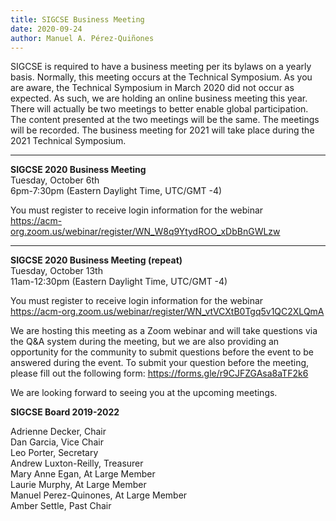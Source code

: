 ```yaml
---
title: SIGCSE Business Meeting
date: 2020-09-24
author: Manuel A. Pérez-Quiñones
---
```


SIGCSE is required to have a business meeting per its bylaws on a yearly basis. Normally, this meeting occurs at the Technical Symposium. As you are aware, the Technical Symposium in March 2020 did not occur as expected. As such, we are holding an online business meeting this year. There will actually be two meetings to better enable global participation. The content presented at the two meetings will be the same. The meetings will be recorded. The business meeting for 2021 will take place during the 2021 Technical Symposium.

---
**SIGCSE 2020 Business Meeting**   
Tuesday, October 6th   
6pm-7:30pm (Eastern Daylight Time, UTC/GMT -4)

You must register to receive login information for the webinar   
<https://acm-org.zoom.us/webinar/register/WN_W8q9YtydROO_xDbBnGWLzw>

---
**SIGCSE 2020 Business Meeting (repeat)**   
Tuesday, October 13th   
11am-12:30pm (Eastern Daylight Time, UTC/GMT -4)

You must register to receive login information for the webinar   
<https://acm-org.zoom.us/webinar/register/WN_vtVCXtB0Tgq5v1QC2XLQmA>

 
We are hosting this meeting as a Zoom webinar and will take questions via the Q&A system during the meeting, but we are also providing an opportunity for the community to submit questions before the event to be answered during the event. To submit your question before the meeting, please fill out the following form: <https://forms.gle/r9CJFZGAsa8aTF2k6>

We are looking forward to seeing you at the upcoming meetings.

**SIGCSE Board 2019-2022**

Adrienne Decker, Chair   
Dan Garcia, Vice Chair   
Leo Porter, Secretary   
Andrew Luxton-Reilly, Treasurer   
Mary Anne Egan, At Large Member   
Laurie Murphy, At Large Member   
Manuel Perez-Quinones, At Large Member   
Amber Settle, Past Chair   